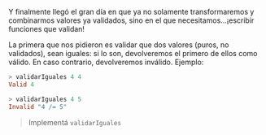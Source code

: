Y finalmente llegó el gran día en que ya no solamente transformaremos y combinarmos valores ya validados, sino en el que necesitamos...¡escribir funciones que validan!

La primera que nos pidieron es validar que dos valores (puros, no validados), sean iguales: si lo son, devolveremos el primero de ellos como válido. En caso contrario, devolveremos inválido. Ejemplo:

```haskell
> validarIguales 4 4
Valid 4

> validarIguales 4 5
Invalid "4 /= 5"
```

> Implementá `validarIguales`
